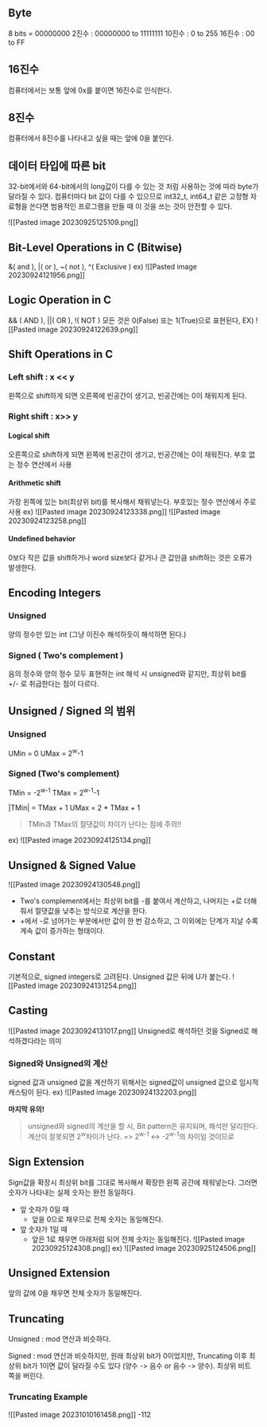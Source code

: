 ## Byte
8 bits = 00000000
2진수 : 00000000 to 11111111
10진수 : 0 to 255
16진수 : 00 to FF
## 16진수
컴퓨터에서는 보통 앞에 0x를 붙이면 16진수로 인식한다.
## 8진수
컴퓨터에서 8진수를 나타내고 싶을 때는 앞에 0을 붙인다.
## 데이터 타입에 따른 bit
32-bit에서와 64-bit에서의 long값이 다를 수 있는 것 처럼 사용하는 것에 따라 byte가 달라질 수 있다. 컴퓨터마다 bit 값이 다를 수 있으므로 int32_t, int64_t 같은 고정형 자료형을 쓴다면 범용적인 프로그램을 만들 때 이 것을 쓰는 것이 안전할 수 있다.

![[Pasted image 20230925125109.png]]

## Bit-Level Operations in C (Bitwise)
&( and ), |( or ), ~( not ), ^( Exclusive )
ex)
![[Pasted image 20230924121956.png]]

## Logic Operation in C
&& ( AND ), ||( OR ), !( NOT )
모든 것은 0(False) 또는 1(True)으로 표현된다,
EX)
![[Pasted image 20230924122639.png]]

## Shift Operations in C

### Left shift : x << y
왼쪽으로 shift하게 되면 오른쪽에 빈공간이 생기고, 빈공간에는  0이 채워지게 된다.
### Right shift : x>> y

#### Logical shift
오른쪽으로 shift하게 되면 왼쪽에 빈공간이 생기고, 빈공간에는 0이 채워진다.
부호 없는 정수 연산에서 사용
#### Arithmetic shift
가장 왼쪽에 있는 bit(최상위 bit)를 복사해서 채워넣는다.
부호있는 정수 연산에서 주로 사용
ex) 
![[Pasted image 20230924123338.png]]
![[Pasted image 20230924123258.png]]

#### Undefined behavior
0보다 작은 값을 shift하거나 word size보다 같거나 큰 값만큼 shift하는 것은 오류가 발생한다.
## Encoding Integers

### Unsigned
양의 정수만 있는 int (그냥 이진수 해석하듯이 해석하면 된다.)
### Signed ( Two's complement )
음의 정수와 양의 정수 모두 표현하는 int
해석 시 unsigned와 같지만, 최상위 bit를 +/- 로 취급한다는 점이 다르다.
## Unsigned / Signed 의 범위
### Unsigned
UMin = 0
UMax = 2<sup>w</sup>-1
### Signed (Two's complement)
TMin = -2<sup>w-1</sup>
TMax = 2<sup>w-1</sup>-1

\|TMin| = TMax + 1
UMax = 2 \* TMax + 1 
> TMin과 TMax의 절댓값이 차이가 난다는 점에 주의!!

ex) 
![[Pasted image 20230924125134.png]]


## Unsigned & Signed Value
![[Pasted image 20230924130548.png]]
- Two's complement에서는 최상위 bit를 -를 붙여서 계산하고, 나머지는 +로 더해줘서 절댓값을 낮추는 방식으로 계산을 한다.
- +에서 -로 넘어가는 부분에서만 값이 한 번 감소하고, 그 이외에는 단계가 지날 수록 계속 값이 증가하는 형태이다.

## Constant
기본적으로, signed integers로 고려된다.
Unsigned 값은 뒤에 U가 붙는다.
![[Pasted image 20230924131254.png]]

## Casting
![[Pasted image 20230924131017.png]]
Unsigned로 해석하던 것을 Signed로 해석하겠다라는 의미

### Signed와 Unsigned의 계산
signed 값과 unsigned 값을 계산하기 위해서는 signed값이 unsigned 값으로 임시적 캐스팅이 된다.
ex)
![[Pasted image 20230924132203.png]]

**마지막 유의!**

> unsigned와 signed의 계산을 할 시, Bit pattern은 유지되며, 해석만 달리한다. 
> 계산이 잘못되면 2<sup>w</sup>차이가 난다. => 2<sup>w-1</sup> <-> -2<sup>w-1</sup>의 차이일 것이므로

## Sign Extension
Sign값을 확장시 최상위 bit를 그대로 복사해서 확장한 왼쪽 공간에 채워넣는다. 
그러면 숫자가 나타내는 실제 숫자는 완전 동일하다.
- 앞 숫자가 0일 때
	- 앞을 0으로 채우므로 전체 숫자는 동일해진다.
- 앞 숫자가 1일 때
	- 앞은 1로 채우면 아래처럼 되어 전체 숫자는 동일해진다.
	 ![[Pasted image 20230925124308.png]]
ex) 
![[Pasted image 20230925124506.png]]
## Unsigned Extension
앞의 값에 0을 채우면 전체 숫자가 동일해진다.
## Truncating
Unsigned : mod 연산과 비슷하다.

Signed : mod 연산과 비슷하지만, 원래 최상위 bit가 0이었지만, Truncating 이후 최상위 bit가 1이면 값이 달라질 수도 있다 (양수 -> 음수 or 음수 -> 양수).
최상위 비트 쪽을 버린다.
### Truncating Example
![[Pasted image 20231010161458.png]]
-112